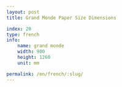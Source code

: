 ```yaml
---
layout: post
title: Grand Monde Paper Size Dimensions

index: 20
type: french
info:
    name: grand monde
    width: 900
    height: 1260
    unit: mm

permalink: /en/french/:slug/
---
```



